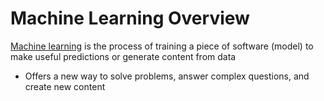 # Machine Learning Overview

[Machine learning](https://developers.google.com/machine-learning/intro-to-ml?utm_source=grow) is the process of training a piece of software (model) to make useful predictions or generate content from data

* Offers a new way to solve problems, answer complex questions, and create new content